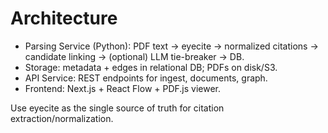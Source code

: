# Architecture

- Parsing Service (Python): PDF text → eyecite → normalized citations → candidate linking → (optional) LLM tie-breaker → DB.
- Storage: metadata + edges in relational DB; PDFs on disk/S3.
- API Service: REST endpoints for ingest, documents, graph.
- Frontend: Next.js + React Flow + PDF.js viewer.

Use eyecite as the single source of truth for citation extraction/normalization.
